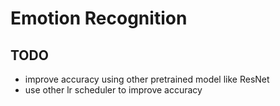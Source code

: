 # Emotion Recognition

## TODO
- improve accuracy using other pretrained model like ResNet
- use other lr scheduler to improve accuracy